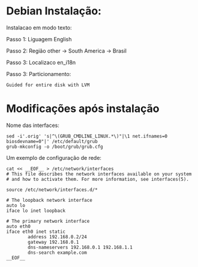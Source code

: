 # Debian Instalação:

Instalacao em modo texto:

Passo 1: Liguagem English

Passo 2: Região other -> South America -> Brasil

Passo 3: Localizaco en_i18n

Passo 3: Particionamento:

	Guided for entire disk with LVM

# Modificações após instalação

Nome das interfaces:

	sed -i'.orig' 's|^\(GRUB_CMDLINE_LINUX.*\)"|\1 net.ifnames=0 biosdevname=0"|' /etc/default/grub
	grub-mkconfig -o /boot/grub/grub.cfg

Um exemplo de configuração de rede:

	cat << __EOF__ > /etc/network/interfaces
	# This file describes the network interfaces available on your system
	# and how to activate them. For more information, see interfaces(5).
	
	source /etc/network/interfaces.d/*
	
	# The loopback network interface
	auto lo
	iface lo inet loopback
	
	# The primary network interface
	auto eth0
	iface eth0 inet static
        	address 192.168.0.2/24
        	gateway 192.168.0.1
        	dns-nameservers 192.168.0.1 192.168.1.1
        	dns-search example.com
	__EOF__
